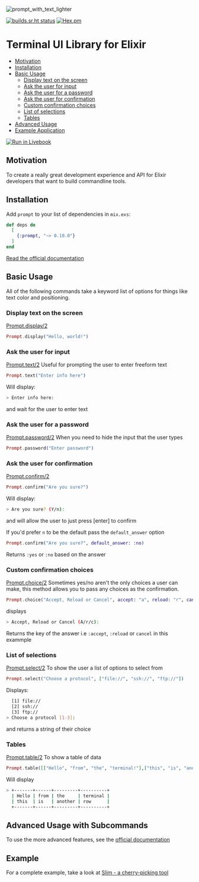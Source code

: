 ![prompt_with_text_lighter](https://user-images.githubusercontent.com/42816/115971052-5772c380-a514-11eb-8b43-dd49e81467f5.png)

[![builds.sr.ht status](https://builds.sr.ht/~ahappydeath/prompt/commits/main/elixir.yml.svg)](https://builds.sr.ht/~ahappydeath/prompt/commits/main/elixir.yml?)
[![Hex.pm](https://img.shields.io/hexpm/v/prompt?style=flat-square)](https://hexdocs.pm/prompt/Prompt.html#content)

# Terminal UI Library for Elixir

* [Motivation](#motivation)
* [Installation](#installation)
* [Basic Usage](#basic-usage)
  * [Display text on the screen](#display-text-on-the-screen)
  * [Ask the user for input](#ask-the-user-for-input)
  * [Ask the user for a password](#ask-the-user-for-a-password)
  * [Ask the user for confirmation](#ask-the-user-for-confirmation)
  * [Custom confirmation choices](#custom-confirmation-choices)
  * [List of selections](#list-of-selections)
  * [Tables](#tables)
* [Advanced Usage](#advanced-usage-with-subcommands)
* [Example Application](#example)


[![Run in Livebook](https://livebook.dev/badge/v1/black.svg)](https://livebook.dev/run?url=https%3A%2F%2Fgithub.com%2Fsilbermm%2Fprompt%2Fblob%2Fmain%2Fexample.livemd)


## Motivation

To create a really great development experience and API for Elixir developers that want to build commandline tools.

## Installation

Add `prompt` to your list of dependencies in `mix.exs`:

```elixir
def deps do
  [
    {:prompt, "~> 0.10.0"}
  ]
end
```

[Read the official documentation](https://hexdocs.pm/prompt/Prompt.html)

## Basic Usage
All of the following commands take a keyword list of options for things like text color and positioning.

### Display text on the screen
[Prompt.display/2](https://hexdocs.pm/prompt/Prompt.html#display/2)
```elixir
Prompt.display("Hello, world!")
```

### Ask the user for input
[Prompt.text/2](https://hexdocs.pm/prompt/Prompt.html#text/2)
Useful for prompting the user to enter freeform text
```elixir
Prompt.text("Enter info here")
```
Will display:
```bash
> Enter info here:
```
and wait for the user to enter text

### Ask the user for a password
[Prompt.password/2](https://hexdocs.pm/prompt/Prompt.html#password/2)
When you need to hide the input that the user types
```elixir
Prompt.password("Enter password")
```

### Ask the user for confirmation
[Prompt.confirm/2](https://hexdocs.pm/prompt/Prompt.html#confirm/2)
```elixir
Prompt.confirm("Are you sure?")
```
Will display:
```bash
> Are you sure? (Y/n):
```
and will allow the user to just press [enter] to confirm

If you'd prefer `n` to be the default pass the `default_answer` option
```elixir
Prompt.confirm("Are you sure?", default_answer: :no)
```
Returns `:yes` or `:no` based on the answer

### Custom confirmation choices
[Prompt.choice/2](https://hexdocs.pm/prompt/Prompt.html#choice/2)
Sometimes yes/no aren't the only choices a user can make, this method allows you to pass any choices as the confirmation.
```elixir
Prompt.choice("Accept, Reload or Cancel", accept: "a", reload: "r", cancel: "c")
```
displays
```bash
> Accept, Reload or Cancel (A/r/c):
```
Returns the key of the answer i.e `:accept`, `:reload` or `cancel` in this exammple

### List of selections
[Prompt.select/2](https://hexdocs.pm/prompt/Prompt.html#select/2)
To show the user a list of options to select from

```elixir
Prompt.select("Choose a protocol", ["file://", "ssh://", "ftp://"])
```
Displays:
```bash
  [1] file://
  [2] ssh://
  [3] ftp://
> Choose a protocol [1-3]:
```
and returns a string of their choice

### Tables
[Prompt.table/2](https://hexdocs.pm/prompt/Prompt.html#table/2)
To show a table of data
```elixir
Prompt.table([["Hello", "from", "the", "terminal!"],["this", "is", "another", "row"]])
```
Will display
```bash
> +-------+------+---------+----------+
  | Hello | from | the     | terminal |
  | this  | is   | another | row      |
  +-------+------+---------+----------+
```

## Advanced Usage with Subcommands
To use the more advanced features, see the [official documentation](https://hexdocs.pm/prompt/Prompt.html#module-subcommands)

## Example
For a complete example, take a look at [Slim - a cherry-picking tool](https://github.com/silbermm/slim_pickens)
